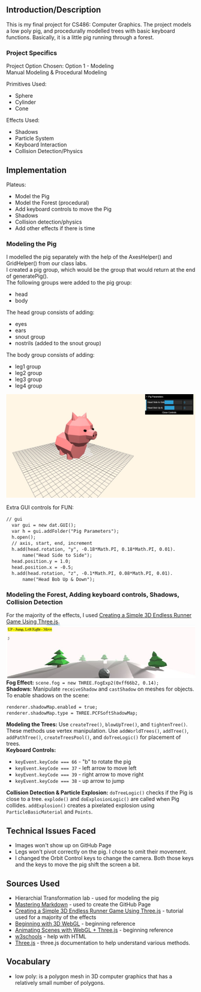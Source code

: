 ## Introduction/Description
This is my final project for CS486: Computer Graphics. The project models a low poly pig, and procedurally modelled trees with basic keyboard functions. Basically, it is a little pig running through a forest.

### Project Specifics
Project Option Chosen: Option 1 - Modeling  
Manual Modeling & Procedural Modeling

Primitives Used:
* Sphere
* Cylinder
* Cone

Effects Used:
* Shadows
* Particle System
* Keyboard Interaction
* Collision Detection/Physics

## Implementation
Plateus:
* Model the Pig
* Model the Forest (procedural)
* Add keyboard controls to move the Pig
* Shadows
* Collision detection/physics
* Add other effects if there is time

### Modeling the Pig
I modelled the pig separately with the help of the AxesHelper() and GridHelper() from our class labs.  
I created a pig group, which would be the group that would return at the end of generatePig().  
The following groups were added to the pig group:
* head
* body  

The head group consists of adding:
* eyes
* ears
* snout group
* nostrils (added to the snout group)

The body group consists of adding:
* leg1 group
* leg2 group
* leg3 group
* leg4 group

![Model of Pig](https://github.com/adsantos97/ComputerGraphicsProject/blob/master/images/modeledPig.JPG)  

Extra GUI controls for FUN:  
```
// gui
  var gui = new dat.GUI();
  var h = gui.addFolder("Pig Parameters");
  h.open();
  // axis, start, end, increment
  h.add(head.rotation, "y", -0.18*Math.PI, 0.18*Math.PI, 0.01).
      name("Head Side to Side");
  head.position.y = 1.0;
  head.position.x = -0.5;
  h.add(head.rotation, "z", -0.1*Math.PI, 0.08*Math.PI, 0.01).
      name("Head Bob Up & Down");
 ```

### Modeling the Forest, Adding keyboard controls, Shadows, Collision Detection
For the majority of the effects, I used [Creating a Simple 3D Endless Runner Game Using Three.js](https://gamedevelopment.tutsplus.com/tutorials/creating-a-simple-3d-endless-runner-game-using-three-js--cms-29157).  
![Example Model](https://github.com/adsantos97/ComputerGraphicsProject/blob/master/images/example.JPG)  
**Fog Effect:** `scene.fog = new THREE.FogExp2(0xff66b2, 0.14);`  
**Shadows:** Manipulate `receiveShadow` and `castShadow` on meshes for objects.  
To enable shadows on the scene:  
```
renderer.shadowMap.enabled = true; 
renderer.shadowMap.type = THREE.PCFSoftShadowMap;
```
**Modeling the Trees:** Use `createTree()`, `blowUpTree()`, and `tightenTree()`. These methods use vertex manipulation. Use `addWorldTrees()`, `addTree()`, `addPathTree()`, `createTreesPool()`, and `doTreeLogic()` for placement of trees.  
**Keyboard Controls:**  
* `keyEvent.keyCode === 66` - "b" to rotate the pig
* `keyEvent.keyCode === 37` - left arrow to move left
* `keyEvent.keyCode === 39` - right arrow to move right
* `keyEvent.keyCode === 38` - up arrow to jump  

**Collision Detection & Particle Explosion:** `doTreeLogic()` checks if the Pig is close to a tree. `explode()` and `doExplosionLogic()` are called when Pig collides. `addExplosion()` creates a pixelated explosion using `ParticleBasicMaterial` and `Points`.  

## Technical Issues Faced
- Images won't show up on GitHub Page
- Legs won't pivot correctly on the pig. I chose to omit their movement.
- I changed the Orbit Control keys to change the camera. Both those keys and the keys to move the pig shift the screen a bit.

## Sources Used
* Hierarchial Transformation lab - used for modeling the pig  
* [Mastering Markdown](https://guides.github.com/features/mastering-markdown/) - used to create the GitHub Page  
* [Creating a Simple 3D Endless Runner Game Using Three.js](https://gamedevelopment.tutsplus.com/tutorials/creating-a-simple-3d-endless-runner-game-using-three-js--cms-29157) - tutorial used for a majority of the effects
* [Beginning with 3D WebGL](https://codepen.io/rachsmith/post/beginning-with-3d-webgl-pt-1-the-scene) - beginning reference
* [Animating Scenes with WebGL + Three.js](https://www.august.com.au/blog/animating-scenes-with-webgl-three-js/) - beginning reference
* [w3schools](https://www.w3schools.com/jsref/dom_obj_style.asp) - help with HTML
* [Three.js](https://threejs.org/docs/index.html#manual/en/introduction/Creating-a-scene) - three.js documentation to help understand various methods.  

## Vocabulary
* low poly: is a polygon mesh in 3D computer graphics that has a relatively small number of polygons.
